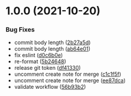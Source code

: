 # 1.0.0 (2021-10-20)


### Bug Fixes

* commit body length ([2b27a5d](https://github.com/dieuhd/sonar-quality-gate/commit/2b27a5df7bee35334d8f6c35999b6389552dab27))
* commit body length ([ab64e01](https://github.com/dieuhd/sonar-quality-gate/commit/ab64e01f44a5dae0826dc04f8485813096050302))
* fix eslint ([d0c6b0e](https://github.com/dieuhd/sonar-quality-gate/commit/d0c6b0e8c7bca954c72ffbb12a3b46393ce8ecff))
* re-format ([5b24648](https://github.com/dieuhd/sonar-quality-gate/commit/5b246488ffa13a038b1920b9eba6621a8a27e790))
* release git token ([df41330](https://github.com/dieuhd/sonar-quality-gate/commit/df41330d2add98f5cf218400948ac1528f107fa3))
* uncomment create note for merge ([c1c1f5f](https://github.com/dieuhd/sonar-quality-gate/commit/c1c1f5f1be6be6bd017544e3998ddadc981f54e3))
* uncomment create note for merge ([ee87dca](https://github.com/dieuhd/sonar-quality-gate/commit/ee87dca9d97c86ea71c19926c882885977cc7738))
* validate workflow ([56b93b2](https://github.com/dieuhd/sonar-quality-gate/commit/56b93b25a7985172c16dcea255a0234a894edca8))
